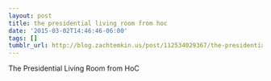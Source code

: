 ```yaml
---
layout: post
title: the presidential living room from hoc
date: '2015-03-02T14:46:46-06:00'
tags: []
tumblr_url: http://blog.zachtemkin.us/post/112534029367/the-presidential-living-room-from-hoc
---
```

The Presidential Living Room from HoC
